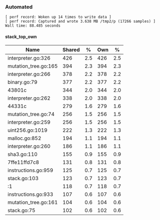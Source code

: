 ### Automated

```
[ perf record: Woken up 14 times to write data ]
[ perf record: Captured and wrote 3.638 MB /tmp2/p (17266 samples) ]
Wall time: 88.485 seconds
```

#### stack_top_own

Name                                             | Shared |   %   | Own |   %
-------------------------------------------------|--------|-------|-----|------
interpreter.go:326                               |    426 |   2.5 | 426 |   2.5
mutation_tree.go:165                             |    394 |   2.3 | 394 |   2.3
interpreter.go:266                               |    378 |   2.2 | 378 |   2.2
binary.go:79                                     |    377 |   2.2 | 377 |   2.2
43801c                                           |    344 |   2.0 | 344 |   2.0
interpreter.go:262                               |    338 |   2.0 | 338 |   2.0
44331c                                           |    279 |   1.6 | 279 |   1.6
mutation_tree.go:74                              |    256 |   1.5 | 256 |   1.5
interpreter.go:259                               |    256 |   1.5 | 256 |   1.5
uint256.go:1019                                  |    222 |   1.3 | 222 |   1.3
malloc.go:852                                    |    194 |   1.1 | 194 |   1.1
interpreter.go:260                               |    186 |   1.1 | 186 |   1.1
sha3.go:110                                      |    155 |   0.9 | 155 |   0.9
7ffe11ffd7c8                                     |    131 |   0.8 | 131 |   0.8
instructions.go:959                              |    125 |   0.7 | 125 |   0.7
stack.go:103                                     |    123 |   0.7 | 123 |   0.7
<autogenerated>:1                                |    118 |   0.7 | 118 |   0.7
instructions.go:933                              |    107 |   0.6 | 107 |   0.6
mutation_tree.go:161                             |    104 |   0.6 | 104 |   0.6
stack.go:75                                      |    102 |   0.6 | 102 |   0.6
